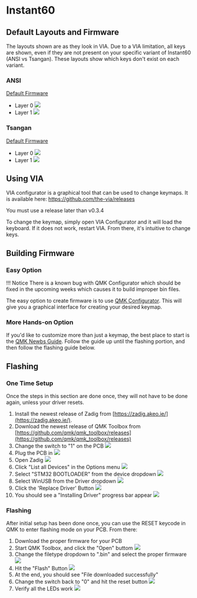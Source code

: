 # Instant60

## Default Layouts and Firmware

The layouts shown are as they look in VIA. Due to a VIA limitation, all keys are shown, even if they are not present on your specific variant of Instant60 (ANSI vs Tsangan). These layouts show which keys don't exist on each variant.

### ANSI
[Default Firmware](assets/cannonkeys_instant60_via_standard.bin)

* Layer 0
![](images/layouts/instant60_ansi_0.jpg)
* Layer 1
![](images/layouts/instant60_ansi_1.jpg)


### Tsangan
[Default Firmware](assets/cannonkeys_instant60_via_tsangan.bin)

* Layer 0
![](images/layouts/instant60_tsangan_0.jpg)
* Layer 1
![](images/layouts/instant60_tsangan_1.jpg)

## Using VIA

VIA configurator is a graphical tool that can be used to change keymaps. It is available here: https://github.com/the-via/releases

You must use a release later than v0.3.4

To change the keymap, simply open VIA Configurator and it will load the keyboard. If it does not work, restart VIA. From there, it's intuitive to change keys.

## Building Firmware

### Easy Option

!!! Notice
    There is a known bug with QMK Configurator which should be fixed in the upcoming weeks which causes it to build improper bin files. 

The easy option to create firmware is to use [QMK Configurator](https://config.qmk.fm/#/cannonkeys/instant60/LAYOUT_ansi).
This will give you a graphical interface for creating your desired keymap.

### More Hands-on Option

If you'd like to customize more than just a keymap, the best place to start is the [QMK Newbs Guide](https://docs.qmk.fm/#/newbs).
Follow the guide up until the flashing portion, and then follow the flashing guide below.

## Flashing
### One Time Setup 

Once the steps in this section are done once, they will not have to be done again, unless your driver resets.

1. Install the newest release of Zadig from [https://zadig.akeo.ie/](https://zadig.akeo.ie/).
1. Download the newest release of QMK Toolbox from [https://github.com/qmk/qmk_toolbox/releases](https://github.com/qmk/qmk_toolbox/releases)
1. Change the switch to "1" on the PCB
    ![](images/initial_flash/switch1.jpg)
1. Plug the PCB in
    ![](images/initial_flash/plug-in.jpg)
1. Open Zadig
    ![](images/initial_flash/ZadigNormal.PNG)
1. Click "List all Devices" in the Options menu
    ![](images/initial_flash/ZadigListAll.PNG)
1. Select "STM32 BOOTLOADER" from the device dropdown
    ![](images/initial_flash/ZadigSTM32.PNG)
1. Select WinUSB from the Driver dropdown
    ![](images/initial_flash/ZadigWinUSB.PNG)
1. Click the 'Replace Driver' Button
    ![](images/initial_flash/ZadigReplace.PNG)
1. You should see a "Installing Driver" progress bar appear
    ![](images/initial_flash/ZadigInstallingDriver.PNG)

### Flashing

After initial setup has been done once, you can use the RESET keycode in QMK to enter flashing mode on your PCB. From there:

1. Download the proper firmware for your PCB
1. Start QMK Toolbox, and click the "Open" buttom
    ![](images/initial_flash/QMKToolbox.PNG)
1. Change the filetype dropdown to ".bin" and select the proper firmware
    ![](images/initial_flash/QMKToolboxBIN.PNG)
1. Hit the "Flash" Button
    ![](images/initial_flash/QMKToolboxFlash.PNG)
1. At the end, you should see "File downloaded successfully"
1. Change the switch back to "0" and hit the reset button
    ![](images/initial_flash/switch0.jpg)
1. Verify all the LEDs work
    ![](images/initial_flash/verify.jpg)
